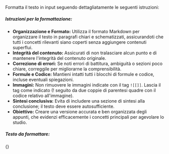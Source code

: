 Formatta il testo in input seguendo dettagliatamente le seguenti istruzioni:

##### Istruzioni per la formattazione:

- **Organizzazione e Formato:** Utilizza il formato Markdown per organizzare il testo in paragrafi chiari e schematizzati, assicurandoti che tutti i concetti rilevanti siano coperti senza aggiungere contenuti superflui.
- **Integrità del contenuto:** Assicurati di non tralasciare alcun punto e di mantenere l'integrità del contenuto originale.
- **Correzione di errori:** Se noti errori di battitura, ambiguità o sezioni poco chiare, correggile per migliorarne la comprensibilità.
- **Formule e Codice:** Mantieni intatti tutti i blocchi di formule e codice, incluse eventuali spiegazioni.
- **Immagini:** Non rimuovere le immagini indicate con il tag `![[]]`. Lascia il tag come indicato (! seguito da due coppie di parentesi quadre con il codice relativo all'immagine).
- **Sintesi conclusiva:** Evita di includere una sezione di sintesi alla conclusione; il testo deve essere autosufficiente.
- **Obiettivo:** Creare una versione accurata e ben organizzata degli appunti, che evidenzi efficacemente i concetti principali per agevolare lo studio.

##### Testo da formattare:

{}

